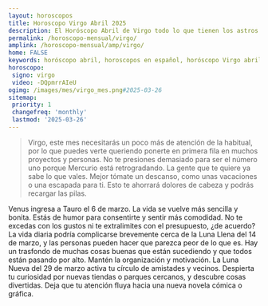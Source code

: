 ```yaml
---
layout: horoscopos
title: Horoscopo Virgo Abril 2025
description: El Horóscopo Abril de Virgo todo lo que tienen los astros preparados para este mes, amor, trabajo, familia. Todo sobre astrologia, tarot, predicciones. Horoscopo gratis en español, predicciones y astrología.
permalink: /horoscopo-mensual/virgo/
amplink: /horoscopo-mensual/amp/virgo/
home: FALSE
keywords: horóscopo abril, horoscopos en español, horóscopo Virgo abril , horóscopo esperanza gracia, horoscop, horóscopos gratis, horoscopo Virgo, Tarot, Astrologia, Zodíaco, Virgo, horoscopo gratis, horoscopo del mes 
horoscopo:
 signo: virgo
 video: -DQpmrrAIeU
ogimg: /images/mes/virgo_mes.png#2025-03-26
sitemap:
 priority: 1
 changefreq: 'monthly'
 lastmod: '2025-03-26'
---
```



 > Virgo, este mes necesitarás un poco más de atención de la habitual, por lo que puedes verte queriendo ponerte en primera fila en muchos proyectos y personas. No te presiones demasiado para ser el número uno porque Mercurio está retrogradando. La gente que te quiere ya sabe lo que vales. Mejor tómate un descanso, como unas vacaciones o una escapada para ti. Esto te ahorrará dolores de cabeza y podrás recargar las pilas.



Venus ingresa a Tauro el 6 de marzo. La vida se vuelve más sencilla y bonita. Estás de humor para consentirte y sentir más comodidad. No te excedas con los gustos ni te extralimites con el presupuesto, ¿de acuerdo? La vida diaria podría complicarse brevemente cerca de la Luna Llena del 14 de marzo, y las personas pueden hacer que parezca peor de lo que es. Hay un trasfondo de muchas cosas buenas que están sucediendo y que todos están pasando por alto. Mantén la organización y motivación. La Luna Nueva del 29 de marzo activa tu círculo de amistades y vecinos. Despierta tu curiosidad por nuevas tiendas o parques cercanos, y descubre cosas divertidas. Deja que tu atención fluya hacia una nueva novela cómica o gráfica.